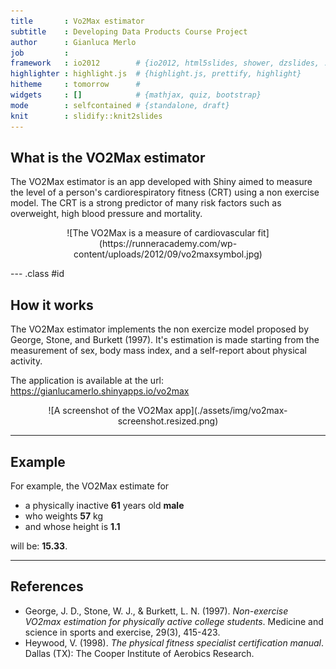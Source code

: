```yaml
---
title       : Vo2Max estimator
subtitle    : Developing Data Products Course Project
author      : Gianluca Merlo
job         : 
framework   : io2012        # {io2012, html5slides, shower, dzslides, ...}
highlighter : highlight.js  # {highlight.js, prettify, highlight}
hitheme     : tomorrow      # 
widgets     : []            # {mathjax, quiz, bootstrap}
mode        : selfcontained # {standalone, draft}
knit        : slidify::knit2slides
---
```


## What is the VO2Max estimator

The VO2Max estimator is an app developed with Shiny aimed to measure the level of a person's cardiorespiratory fitness (CRT) using a non exercise model. The CRT is a strong 
predictor of many risk factors such as overweight, high blood pressure and mortality.

<center>
![The VO2Max is a measure of cardiovascular fit](https://runneracademy.com/wp-content/uploads/2012/09/vo2maxsymbol.jpg)
</center>


--- .class #id 

## How it works
The VO2Max estimator implements the non exercize model proposed by George, Stone, and Burkett (1997). It's estimation is made starting from the measurement of sex, body mass index, and a self-report about physical activity.

The application is available at the url: https://gianlucamerlo.shinyapps.io/vo2max

<center>
![A screenshot of the VO2Max app](./assets/img/vo2max-screenshot.resized.png)
</center>

---

## Example

For example, the VO2Max estimate for 

* a physically inactive __61__ years old __male__ 
* who weights __57__ kg
* and whose height is __1.1__ 

will be: __15.33__.

---
##  References

* George, J. D., Stone, W. J., & Burkett, L. N. (1997). *Non-exercise VO2max estimation for physically active college students*. Medicine and science in sports and exercise, 29(3), 415-423.
* Heywood, V. (1998). *The physical fitness specialist certification manual*. Dallas (TX): The Cooper Institute of Aerobics Research.
